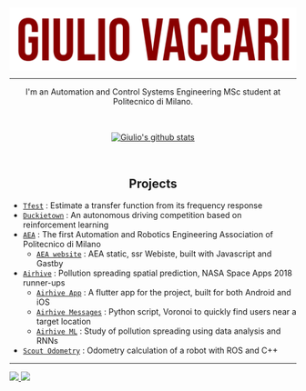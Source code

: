 <a href="https://giuliovaccari.it"><img align="center" src="https://raw.githubusercontent.com/giuliovv/giuliovv/main/assets/giulio_github_rosso.png"/></a>

___
<p align="center">
I'm an Automation and Control Systems Engineering MSc student at Politecnico di Milano.
</p>

&nbsp;
    
<p align="center", marginTop="100px">
<a href="#"><img align="center" src="https://github-readme-stats.vercel.app/api?username=giuliovv&include_all_commits=true&bg_color=eeeeee&hide_border=true&show_icons=true&count_private=true&icon_color=7f0000&title_color=7f0000&text_color=b71c1c" alt="Giulio's github stats" /> </a></p>

&nbsp;
<h2 align="center"> Projects</h2>


* [`Tfest`](https://github.com/giuliovv/tfest) : Estimate a transfer function from its frequency response
* [`Duckietown`](https://github.com/poliduckie) : An autonomous driving competition based on reinforcement learning 
* [`AEA`](https://www.aeapolimi.it) : The first Automation and Robotics Engineering Association of Politecnico di Milano
    * [`AEA website`](https://github.com/aeapolimi/aeapolimi.github.io) : AEA static, ssr Webiste, built with Javascript and Gastby
* [`Airhive`](https://github.com/airhive) : Pollution spreading spatial prediction, NASA Space Apps 2018 runner-ups
    * [`Airhive App`](https://github.com/airhive/airhive_app) : A flutter app for the project, built for both Android and iOS
    * [`Airhive Messages`](https://github.com/airhive/airhive_messages) : Python script, Voronoi to quickly find users near a target location
    * [`Airhive ML`](https://github.com/airhive/airhive_previsions) : Study of pollution spreading using data analysis and RNNs
* [`Scout Odometry`](https://github.com/giuliovv/scout_odometry) : Odometry calculation of a robot with ROS and C++

___



<a href="https://www.linkedin.com/in/giuliovaccari/" style="width:100px">
    <img src="https://img.shields.io/badge/LinkedIn-0077B5?style=for-the-badge&logo=linkedin&logoColor=white "/>
</a>
<a href="https://giuliovaccari.it" style="width:100px">
    <img src="https://img.shields.io/badge/website-000000?style=for-the-badge&logo=About.me&logoColor=b71c1c "/>
</a>

